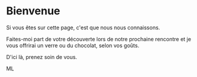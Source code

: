# Bienvenue

Si vous êtes sur cette page, c'est que nous nous connaissons.

Faites-moi part de votre découverte lors de notre prochaine rencontre et je vous offrirai un verre ou du chocolat, selon vos goûts.

D'ici là, prenez soin de vous.

ML
